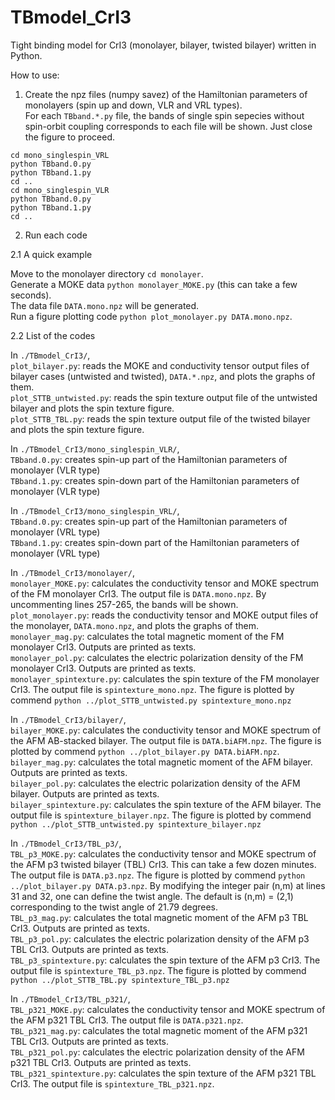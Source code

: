 # TBmodel_CrI3
Tight binding model for CrI3 (monolayer, bilayer, twisted bilayer) written in Python.

How to use:
1. Create the npz files (numpy savez) of the Hamiltonian parameters of monolayers 
 (spin up and down, VLR and VRL types).  
 For each `TBband.*.py` file, the bands of single spin sepecies without spin-orbit coupling
 corresponds to each file will be shown. Just close the figure to proceed.  

```
cd mono_singlespin_VRL
python TBband.0.py 
python TBband.1.py
cd ..
cd mono_singlespin_VLR
python TBband.0.py 
python TBband.1.py
cd ..
```

2. Run each code

  2.1 A quick example
  
Move to the monolayer directory `cd monolayer`.  
Generate a MOKE data `python monolayer_MOKE.py` (this can take a few seconds).  
The data file `DATA.mono.npz` will be generated.  
Run a figure plotting code `python plot_monolayer.py DATA.mono.npz`.  

  2.2 List of the codes
  
In `./TBmodel_CrI3/`,  
`plot_bilayer.py`: reads the MOKE and conductivity tensor output files of bilayer cases (untwisted and twisted), `DATA.*.npz`, and plots the graphs of them.  
`plot_STTB_untwisted.py`: reads the spin texture output file of the untwisted bilayer and plots the spin texture figure.  
`plot_STTB_TBL.py`: reads the spin texture output file of the twisted bilayer and plots the spin texture figure.  

In `./TBmodel_CrI3/mono_singlespin_VLR/`,  
`TBband.0.py`: creates spin-up part of the Hamiltonian parameters of monolayer (VLR type)  
`TBband.1.py`: creates spin-down part of the Hamiltonian parameters of monolayer (VLR type)  

In `./TBmodel_CrI3/mono_singlespin_VRL/`,  
`TBband.0.py`: creates spin-up part of the Hamiltonian parameters of monolayer (VRL type)  
`TBband.1.py`: creates spin-down part of the Hamiltonian parameters of monolayer (VRL type)  

In `./TBmodel_CrI3/monolayer/`,  
`monolayer_MOKE.py`: calculates the conductivity tensor and MOKE spectrum of the FM monolayer CrI3. The output file is `DATA.mono.npz`. 
By uncommenting lines 257-265, the bands will be shown.  
`plot_monolayer.py`: reads the conductivity tensor and MOKE output files of the monolayer, `DATA.mono.npz`, and plots the graphs of them.  
`monolayer_mag.py`: calculates the total magnetic moment of the FM monolayer CrI3. Outputs are printed as texts.  
`monolayer_pol.py`: calculates the electric polarization density of the FM monolayer CrI3. Outputs are printed as texts.  
`monolayer_spintexture.py`: calculates the spin texture of the FM monolayer CrI3. The output file is `spintexture_mono.npz`. 
The figure is plotted by commend `python ../plot_STTB_untwisted.py spintexture_mono.npz`  

In `./TBmodel_CrI3/bilayer/`,  
`bilayer_MOKE.py`: calculates the conductivity tensor and MOKE spectrum of the AFM AB-stacked bilayer. The output file is `DATA.biAFM.npz`. 
The figure is plotted by commend `python ../plot_bilayer.py DATA.biAFM.npz`.  
`bilayer_mag.py`: calculates the total magnetic moment of the AFM bilayer. Outputs are printed as texts.  
`bilayer_pol.py`: calculates the electric polarization density of the AFM bilayer. Outputs are printed as texts.  
`bilayer_spintexture.py`: calculates the spin texture of the AFM bilayer. The output file is `spintexture_bilayer.npz`. 
The figure is plotted by commend `python ../plot_STTB_untwisted.py spintexture_bilayer.npz`  

In `./TBmodel_CrI3/TBL_p3/`,  
`TBL_p3_MOKE.py`: calculates the conductivity tensor and MOKE spectrum of the AFM p3 twisted bilayer (TBL) CrI3. 
This can take a few dozen minutes. The output file is `DATA.p3.npz`. 
The figure is plotted by commend `python ../plot_bilayer.py DATA.p3.npz`. 
By modifying the integer pair (n,m) at lines 31 and 32, one can define the twist angle. 
The default is (n,m) = (2,1) corresponding to the twist angle of 21.79 degrees.  
`TBL_p3_mag.py`: calculates the total magnetic moment of the AFM p3 TBL CrI3. Outputs are printed as texts.  
`TBL_p3_pol.py`: calculates the electric polarization density of the AFM p3 TBL CrI3. Outputs are printed as texts.  
`TBL_p3_spintexture.py`: calculates the spin texture of the AFM p3 CrI3. The output file is `spintexture_TBL_p3.npz`. 
The figure is plotted by commend `python ../plot_STTB_TBL.py spintexture_TBL_p3.npz`  

In `./TBmodel_CrI3/TBL_p321/`,  
`TBL_p321_MOKE.py`: calculates the conductivity tensor and MOKE spectrum of the AFM p321 TBL CrI3. The output file is `DATA.p321.npz`.  
`TBL_p321_mag.py`: calculates the total magnetic moment of the AFM p321 TBL CrI3. Outputs are printed as texts.  
`TBL_p321_pol.py`: calculates the electric polarization density of the AFM p321 TBL CrI3. Outputs are printed as texts.  
`TBL_p321_spintexture.py`: calculates the spin texture of the AFM p321 TBL CrI3. The output file is `spintexture_TBL_p321.npz`.  

